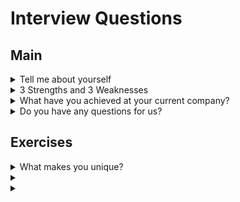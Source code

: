 # Interview Questions







## Main

<details>

<summary>Tell me about yourself</summary>

This warm-up question is your chance to make an impactful first impression. Be prepared to describe yourself in a few sentences. You can mention: 

- Your past experiences and how they relate to the current job
- How your most recent job is tied to this new opportunity
- Two of your strengths
- One personal attribute, like a hobby or an interest

The majority of this response leans on your past work experience, with a small dash of your personal life added at the end of the response. Keep your answer to two to four minutes.

Example:

I'm Kelvin, a passionate software engineer with a strong foundation in software engineering and about a year and a half of software development experience (including internships).

Currently I work as a front-end developer at Beyondsoft, a Chinese outsourcing company that I was outsourced to Tencent.
- The main technology stacks we use here are reactjs and typescript

My hobbies are playing chess and writing some code. I often play chess during my commute to and from get off work. And also trying out some new tech stacks like NextJS, NestJS, Gin-gonic to create my portfolio

</details>


<details>

<summary>3 Strengths and 3 Weaknesses</summary>


### Strengths

1. Responsible
    - try my best to write a clean code
      - When I complete any task, I think about whether the code is easy to maintain or whether I get good performance
      - Try to keep the code as clean as possible to make it easier to maintain and enhance later
1. Problem-solving skills
    - I rate my problem-solving skills as a 9 out of 10.
    - I think that I have a strong analytical and problem solving abilities
    - I like problem solving, I will be very excited when the problem is solved by myself
1. Love researching new technologies
    - Very interested in what new technology can do
    - Like to compare with existing technology and consider whether existing technology can be replaced with new technology with minimal effort

### Weaknesses

1. Perfectionism
    - I will always try to make my code looks perfect. For example, will think about whether have is there any better
      - variable names, 
      - structure,
      - architect, and so on.
    - It's usually very time consuming, so lately I've been trying to tell myself that completion is more important than perfection. As long as the code is clean enough or even if it's not clean enough, it can be enhanced again later.
1. Not good in English.
    - reason
1. Lack experience in public speaking
    - reason


</details>

<details>

<summary>What have you achieved at your current company?</summary>

Example:
In my current role as a frontend developer, I've had the opportunity to contribute to several key achievements within my team and the company as a whole.

One notable accomplishment was leading the redesign of our flagship product's user interface. This project involved collaborating closely with UX designers, product managers, and backend developers to modernize the UI while improving usability and performance. Through my contributions, we were able to deliver a sleek and intuitive interface that received positive feedback from both users and stakeholders, resulting in a significant increase in user engagement and satisfaction metrics.

Additionally, I played a key role in optimizing the performance of our web application. By conducting thorough performance audits, identifying bottlenecks, and implementing targeted optimizations such as lazy loading, code splitting, and caching strategies, I was able to significantly reduce page load times and improve overall responsiveness. This not only enhanced the user experience but also contributed to higher conversion rates and improved SEO rankings for our product.

Furthermore, I spearheaded the implementation of a new frontend testing strategy utilizing modern testing frameworks like Jest and React Testing Library. By establishing comprehensive test suites for critical UI components and features, I helped improve the stability and reliability of our codebase, reducing the occurrence of bugs and regressions in production.

Overall, these achievements demonstrate my ability to drive impactful changes through effective collaboration, strategic problem-solving, and a commitment to delivering high-quality frontend solutions that align with both user needs and business goals.

</details>

<details>

<summary>Do you have any questions for us?</summary>

## 目的

1. 工作内容是否符合自己的职业规划
1. 工作设备是否完善
1. 职业发展


## 问题
1. can you elaborate on the day-to-day

</details>




## Exercises

<details>

<summary>What makes you unique?</summary>

My ability to understand the tasks given and the overall application structure. In my previous role, I would often know the code for the part I was responsible for in advance so that I could master it more quickly when I was given the task. Sometimes I can provide better suggestions in a timely manner when discussing solutions with the product team.

</details>

<details>

<summary></summary>


</details>




<details>

<summary></summary>


</details>